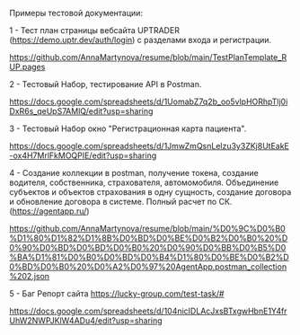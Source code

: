 Примеры тестовой документации:

1 - Тест план страницы вебсайта UPTRADER (https://demo.uptr.dev/auth/login) с разделами входа и регистрации.

https://github.com/AnnaMartynova/resume/blob/main/TestPlanTemplate_RUP.pages

2 - Тестовый Набор, тестирование API в Postman.

https://docs.google.com/spreadsheets/d/1UomabZ7q2b_oo5vlpHORhpTlj0iDxR6s_qeUpS7AMlQ/edit?usp=sharing

3 - Тестовый Набор окно "Регистрационная карта пациента".

https://docs.google.com/spreadsheets/d/1JmwZmQsnLelzu3y3ZKj8UtEakE-ox4H7MrlFkMOQPIE/edit?usp=sharing

4 -  Создание коллекции в postman, получение токена, создание водителя, собственника, страхователя, автомомобиля. 
    Объединение субъектов и объектов страхования в одну сущность, создание договора и обновление договора в системе. 
    Полный расчет по СК. (https://agentapp.ru/)
    
https://github.com/AnnaMartynova/resume/blob/main/%D0%9C%D0%B0%D1%80%D1%82%D1%8B%D0%BD%D0%BE%D0%B2%D0%B0%20%D0%90%D0%BD%D0%BD%D0%B0%20%D0%90%D0%BB%D0%B5%D0%BA%D1%81%D0%B0%D0%BD%D0%B4%D1%80%D0%BE%D0%B2%D0%BD%D0%B0%20%D0%A2%D0%97%20AgentApp.postman_collection%202.json
    
5 - Баг Репорт сайта https://lucky-group.com/test-task/#

https://docs.google.com/spreadsheets/d/104nicIDLAcJxsBTxgwHbnE1Y4frUhW2NWPJKlW4ADu4/edit?usp=sharing

